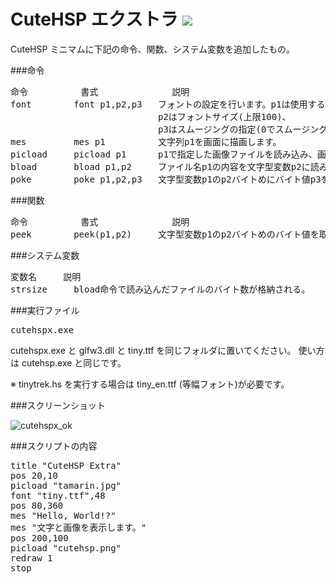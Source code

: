 # CuteHSP エクストラ <img src="https://raw.githubusercontent.com/kikeroga3/tinyhsp/master/source/cutehsp.ico">

CuteHSP ミニマムに下記の命令、関数、システム変数を追加したもの。

###命令
<pre>
命令			書式				説明
font		font p1,p2,p3	フォントの設定を行います。p1は使用するTTFファイルを拡張子まで含めて指定。
							p2はフォントサイズ(上限100)、
							p3はスムージングの指定(0でスムージングなし、16でスムージングあり)です。
mes			mes p1			文字列p1を画面に描画します。
picload		picload p1		p1で指定した画像ファイルを読み込み、画面に表示します。
bload		bload p1,p2		ファイル名p1の内容を文字型変数p2に読み込む。
poke		poke p1,p2,p3	文字型変数p1のp2バイトめにバイト値p3を書き込む。
</pre>
###関数
<pre>
命令			書式				説明
peek		peek(p1,p2)		文字型変数p1のp2バイトめのバイト値を取得して返す。
</pre>
###システム変数
<pre>
変数名		説明
strsize		bload命令で読み込んだファイルのバイト数が格納される。
</pre>

###実行ファイル
<pre>
cutehspx.exe
</pre>
cutehspx.exe と glfw3.dll と tiny.ttf を同じフォルダに置いてください。
使い方は cutehsp.exe と同じです。

※ tinytrek.hs を実行する場合は tiny_en.ttf (等幅フォント)が必要です。

###スクリーンショット

![cutehspx_ok](https://cloud.githubusercontent.com/assets/24917310/23577156/751e972c-00fb-11e7-9e9f-187855a24823.png)

###スクリプトの内容
<pre>
title "CuteHSP Extra"
pos 20,10
picload "tamarin.jpg"
font "tiny.ttf",48
pos 80,360
mes "Hello, World!?"
mes "文字と画像を表示します。"
pos 200,100
picload "cutehsp.png"
redraw 1
stop
</pre>
